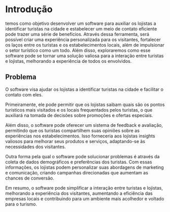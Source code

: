 # Introdução

temos como objetivo desenvolver um software para auxiliar os lojistas a identificar turistas na cidade e estabelecer um meio de contato eficiente pode trazer uma série de benefícios. Através dessa ferramenta, será possível criar uma experiência personalizada para os visitantes, fortalecer os laços entre os turistas e os estabelecimentos locais, além de impulsionar o setor turístico como um todo. Além disso, exploraremos como esse software pode se tornar uma solução valiosa para a interação entre turistas e lojistas, melhorando a experiência de todos os envolvidos.

## Problema
O software visa ajudar os lojistas a identificar turistas na cidade e facilitar o contato com eles. 

Primeiramente, ele pode permitir que os lojistas saibam quais são os pontos turísticos mais visitados e os locais frequentados pelos turistas, o que auxiliará na tomada de decisões sobre promoções e ofertas especiais.

Além disso, o software pode oferecer um sistema de feedback e avaliação, permitindo que os turistas compartilhem suas opiniões sobre as experiências nos estabelecimentos. Isso forneceria aos lojistas insights valiosos para melhorar seus produtos e serviços, adaptando-se às necessidades dos visitantes.

Outra forma pela qual o software pode solucionar problemas é através da coleta de dados demográficos e preferências dos turistas. Com essas informações, os lojistas podem personalizar suas abordagens de marketing e comunicação, criando campanhas direcionadas que aumentam as chances de conversão.

Em resumo, o software pode simplificar a interação entre turistas e lojistas, melhorando a experiência dos visitantes, aumentando a eficiência das empresas locais e contribuindo para um ambiente mais acolhedor e voltado para o turismo.

